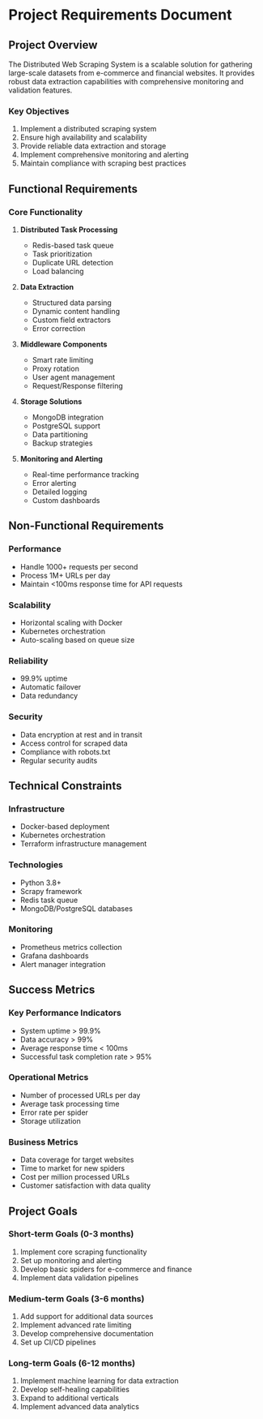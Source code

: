 # Project Requirements Document

## Project Overview

The Distributed Web Scraping System is a scalable solution for gathering large-scale datasets from e-commerce and financial websites. It provides robust data extraction capabilities with comprehensive monitoring and validation features.

### Key Objectives
1. Implement a distributed scraping system
2. Ensure high availability and scalability
3. Provide reliable data extraction and storage
4. Implement comprehensive monitoring and alerting
5. Maintain compliance with scraping best practices

## Functional Requirements

### Core Functionality
1. **Distributed Task Processing**
   - Redis-based task queue
   - Task prioritization
   - Duplicate URL detection
   - Load balancing

2. **Data Extraction**
   - Structured data parsing
   - Dynamic content handling
   - Custom field extractors
   - Error correction

3. **Middleware Components**
   - Smart rate limiting
   - Proxy rotation
   - User agent management
   - Request/Response filtering

4. **Storage Solutions**
   - MongoDB integration
   - PostgreSQL support
   - Data partitioning
   - Backup strategies

5. **Monitoring and Alerting**
   - Real-time performance tracking
   - Error alerting
   - Detailed logging
   - Custom dashboards

## Non-Functional Requirements

### Performance
- Handle 1000+ requests per second
- Process 1M+ URLs per day
- Maintain <100ms response time for API requests

### Scalability
- Horizontal scaling with Docker
- Kubernetes orchestration
- Auto-scaling based on queue size

### Reliability
- 99.9% uptime
- Automatic failover
- Data redundancy

### Security
- Data encryption at rest and in transit
- Access control for scraped data
- Compliance with robots.txt
- Regular security audits

## Technical Constraints

### Infrastructure
- Docker-based deployment
- Kubernetes orchestration
- Terraform infrastructure management

### Technologies
- Python 3.8+
- Scrapy framework
- Redis task queue
- MongoDB/PostgreSQL databases

### Monitoring
- Prometheus metrics collection
- Grafana dashboards
- Alert manager integration

## Success Metrics

### Key Performance Indicators
- System uptime > 99.9%
- Data accuracy > 99%
- Average response time < 100ms
- Successful task completion rate > 95%

### Operational Metrics
- Number of processed URLs per day
- Average task processing time
- Error rate per spider
- Storage utilization

### Business Metrics
- Data coverage for target websites
- Time to market for new spiders
- Cost per million processed URLs
- Customer satisfaction with data quality

## Project Goals

### Short-term Goals (0-3 months)
1. Implement core scraping functionality
2. Set up monitoring and alerting
3. Develop basic spiders for e-commerce and finance
4. Implement data validation pipelines

### Medium-term Goals (3-6 months)
1. Add support for additional data sources
2. Implement advanced rate limiting
3. Develop comprehensive documentation
4. Set up CI/CD pipelines

### Long-term Goals (6-12 months)
1. Implement machine learning for data extraction
2. Develop self-healing capabilities
3. Expand to additional verticals
4. Implement advanced data analytics